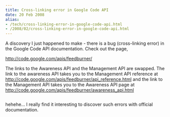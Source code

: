 ```yaml
---
title: Cross-linking error in Google Code API
date: 20 Feb 2008
alias:
- /tech/cross-linking-error-in-google-code-api.html
- /2008/02/cross-linking-error-in-google-code-api.html
---
```


A discovery I just happened to make - there is a bug (cross-linking error) in 
the Google Code API documentation. Check out the page,

<a href="http://code.google.com/apis/feedburner/">http://code.google.com/apis/feedburner/</a>

<!-- break here -->

The links to the Awareness API and the Management API are swapped. The link to the 
awareness API takes you to the Management API reference at 
<a href="http://code.google.com/apis/feedburner/api_reference.html">http://code.google.com/apis/feedburner/api_reference.html</a> 
and the link to the Management API takes you to the Awareness API page at 
<a href="http://code.google.com/apis/feedburner/awareness_api.html">http://code.google.com/apis/feedburner/awareness_api.html</a>

<div align="center">
    <a onblur="try {parent.deselectBloggerImageGracefully();} catch(e) {}" href="http://2.bp.blogspot.com/_Igofzvi0TDM/R7xpMkl9YQI/AAAAAAAACrY/KGo5WiMLj4M/s1600-h/googleCodeAPIFeedBurnerLinkBug.JPG"><img style="margin: 0px auto 10px; display: block; text-align: center; cursor: pointer;" src="http://2.bp.blogspot.com/_Igofzvi0TDM/R7xpMkl9YQI/AAAAAAAACrY/KGo5WiMLj4M/s400/googleCodeAPIFeedBurnerLinkBug.JPG" alt="" id="BLOGGER_PHOTO_ID_5169122137016721666" border="0"></a>
</div>

hehehe... I really find it interesting to discover such errors with official documentation.